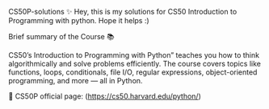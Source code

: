CS50P-solutions ✨
Hey, this is my solutions for CS50 Introduction to Programming with python. Hope it helps :)

Brief summary of the Course 📚

CS50’s Introduction to Programming with Python” teaches you how to think algorithmically and solve problems efficiently.
The course covers topics like functions, loops, conditionals, file I/O, regular expressions, object-oriented programming, and more — all in Python.

🔗 CS50P official page: (https://cs50.harvard.edu/python/)
